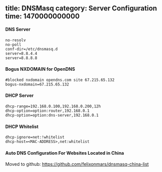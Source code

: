 title: DNSMasq
category: Server Configuration
time: 1470000000000
---

#### DNS Server

```
no-resolv
no-poll
conf-dir=/etc/dnsmasq.d
server=8.8.4.4
server=8.8.8.8
```

#### Bogus NXDOMAIN for OpenDNS

```
#blocked nxdomain opendns.com site 67.215.65.132
bogus-nxdomain=67.215.65.132
```

#### DHCP Server

```
dhcp-range=192.168.0.100,192.168.0.200,12h
dhcp-option=option:router,192.168.0.1
dhcp-option=option:dns-server,192.168.0.1
```

#### DHCP Whitelist

```
dhcp-ignore=net:!whitelist
dhcp-host=<MAC-ADDRESS>,net:whitelist
```

#### Auto DNS Configuration For Websites Located in China

Moved to github: <https://github.com/felixonmars/dnsmasq-china-list>



